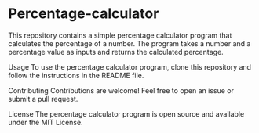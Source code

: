 # Percentage-calculator
This repository contains a simple percentage calculator program that calculates the percentage of a number. The program takes a number and a percentage value as inputs and returns the calculated percentage.

Usage
To use the percentage calculator program, clone this repository and follow the instructions in the README file.

Contributing
Contributions are welcome! Feel free to open an issue or submit a pull request.

License
The percentage calculator program is open source and available under the MIT License.
